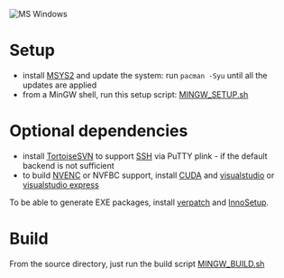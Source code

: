 ![MS Windows](https://xpra.org/icons/windows.png)

# Setup
* install [MSYS2](https://www.msys2.org/) and update the system: run `pacman -Syu` until all the updates are applied
* from a MinGW shell, run this setup script: [MINGW_SETUP.sh](../packaging/MSWindows/MINGW_SETUP.sh)


# Optional dependencies
* install [TortoiseSVN](https://tortoisesvn.net/) to support [SSH](../Network/SSH.md) via PuTTY plink - if the default backend is not sufficient
* to build [NVENC](../Usage/NVENC.md) or NVFBC support, install [CUDA](https://developer.nvidia.com/cuda-downloads) and [visualstudio](https://visualstudio.microsoft.com/) or [visualstudio express](https://visualstudio.microsoft.com/vs/express/)

To be able to generate EXE packages, install [verpatch](https://github.com/pavel-a/ddverpatch) and [InnoSetup](http://www.jrsoftware.org/isinfo.php).


# Build
From the source directory, just run the build script [MINGW_BUILD.sh](../packaging/MSWindows/MINGW_BUILD.sh)

